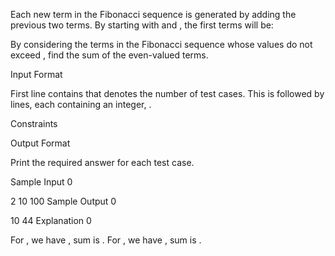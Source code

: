 Each new term in the Fibonacci sequence is generated by adding the previous two terms. By starting with  and , the first  terms will be:

By considering the terms in the Fibonacci sequence whose values do not exceed , find the sum of the even-valued terms.

Input Format

First line contains  that denotes the number of test cases. This is followed by  lines, each containing an integer, .

Constraints

Output Format

Print the required answer for each test case.

Sample Input 0

2
10
100
Sample Output 0

10
44
Explanation 0

For , we have , sum is .
For , we have , sum is .
